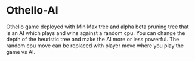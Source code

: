 # Othello-AI
Othello game deployed with MiniMax tree and alpha beta pruning tree that is an AI which plays and wins against a random cpu.
You can change the depth of the heuristic tree and make the AI more or less powerful.
The random cpu move can be replaced with player move where you play the game vs AI.
